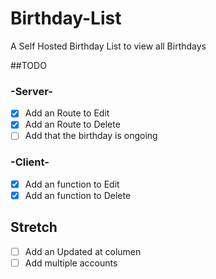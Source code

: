 # Birthday-List
A Self Hosted Birthday List to view all Birthdays

##TODO

### -Server-
* [x] Add an Route to Edit
* [x] Add an Route to Delete
* [ ] Add that the birthday is ongoing

### -Client-
* [x] Add an function to Edit
* [x] Add an function to Delete

## Stretch
* [ ] Add an Updated at columen
* [ ] Add multiple accounts
